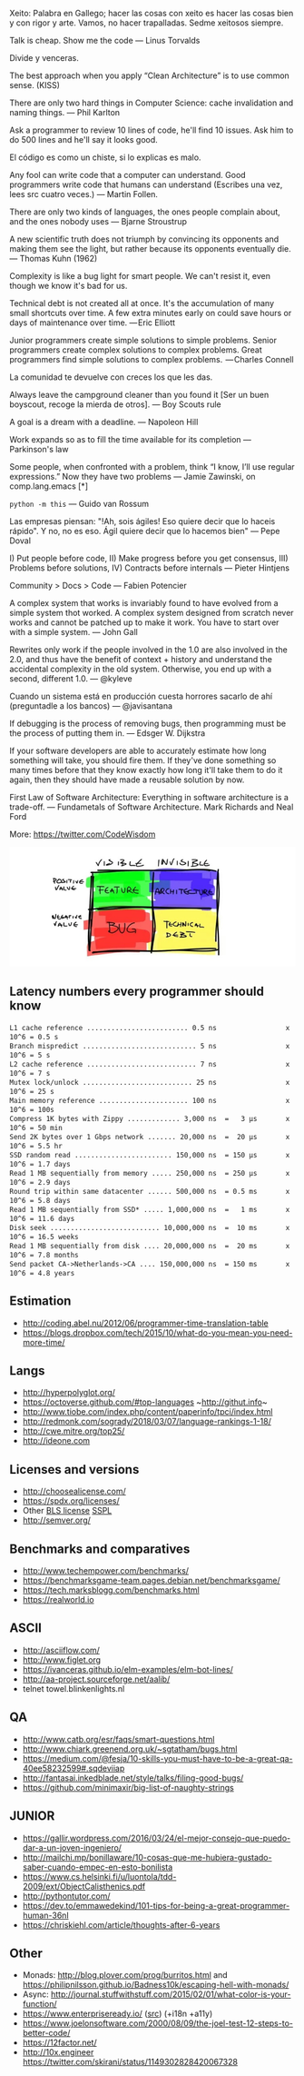 Xeito: Palabra en Gallego; hacer las cosas con xeito es hacer las cosas bien y con rigor y arte. Vamos, no hacer trapalladas. Sedme xeitosos siempre.

Talk is cheap. Show me the code
— Linus Torvalds

Divide y venceras.

The best approach when you apply “Clean Architecture” is to use common sense. (KISS)

There are only two hard things in Computer Science: cache invalidation and naming things.
— Phil Karlton

Ask a programmer to review 10 lines of code, he'll find 10 issues. Ask him to do 500 lines and he'll say it looks good.

El código es como un chiste, si lo explicas es malo.

Any fool can write code that a computer can understand. Good programmers write code that humans can understand (Escribes una vez, lees src cuatro veces.)
— Martin Follen.

There are only two kinds of languages, the ones people complain about, and the ones nobody uses
— Bjarne Stroustrup

A new scientific truth does not triumph by convincing its opponents and making them see the light, but rather because its opponents eventually die.
— Thomas Kuhn (1962)

Complexity is like a bug light for smart people. We can't resist it, even though we know it's bad for us.

Technical debt is not created all at once. It's the accumulation of many small shortcuts over time. A few extra minutes early on could save hours or days of maintenance over time.
— Eric Elliott

Junior programmers create simple solutions to simple problems. Senior programmers create complex solutions to complex problems. Great programmers find simple solutions to complex problems. 
— Charles Connell

La comunidad te devuelve con creces los que les das.

Always leave the campground cleaner than you found it [Ser un buen boyscout, recoge la mierda de otros].
— Boy Scouts rule

A goal is a dream with a deadline.
— Napoleon Hill

Work expands so as to fill the time available for its completion
— Parkinson's law

Some people, when confronted with a problem, think “I know, I’ll use regular expressions.” Now they have two problems
— Jamie Zawinski, on comp.lang.emacs [*]

`python -m this`
— Guido van Rossum

Las empresas piensan: "!Ah, sois ágiles! Eso quiere decir que lo haceis rápido". Y no, no es eso. Ágil quiere decir que lo hacemos bien"
— Pepe Doval

I) Put people before code, II) Make progress before you get consensus, III) Problems before solutions, IV) Contracts before internals
— Pieter Hintjens

Community > Docs > Code
— Fabien Potencier

A complex system that works is invariably found to have evolved from a simple system thot worked. A complex system designed from scratch never works and cannot be patched up to make it work. You have to start over with a simple system.
— John Gall

Rewrites only work if the people involved in the 1.0 are also involved in the 2.0, and thus have the benefit of context + history and understand the accidental complexity in the old system. Otherwise, you end up with a second, different 1.0.
— @kyleve

Cuando un sistema está en producción cuesta horrores sacarlo de ahí (preguntadle a los bancos)
— @javisantana

If debugging is the process of removing bugs, then programming must be the process of putting them in.
— Edsger W. Dijkstra

If your software developers are able to accurately estimate how long something will take, you should fire them. If they've done something so many times before that they know exactly how long it'll take them to do it again, then they should have made a reusable solution by now.

First Law of Software Architecture: Everything in software architecture is a trade-off.
— Fundametals of Software Architecture. Mark Richards and Neal Ford

More: https://twitter.com/CodeWisdom






![software values table](imgs/SW_values_table.jpg)


Latency numbers every programmer should know
----------------------------------------------

    L1 cache reference ......................... 0.5 ns                 x 10^6 = 0.5 s
    Branch mispredict ............................ 5 ns                 x 10^6 = 5 s
    L2 cache reference ........................... 7 ns                 x 10^6 = 7 s
    Mutex lock/unlock ........................... 25 ns                 x 10^6 = 25 s
    Main memory reference ...................... 100 ns                 x 10^6 = 100s
    Compress 1K bytes with Zippy ............. 3,000 ns  =   3 µs       x 10^6 = 50 min
    Send 2K bytes over 1 Gbps network ....... 20,000 ns  =  20 µs       x 10^6 = 5.5 hr
    SSD random read ........................ 150,000 ns  = 150 µs       x 10^6 = 1.7 days
    Read 1 MB sequentially from memory ..... 250,000 ns  = 250 µs       x 10^6 = 2.9 days
    Round trip within same datacenter ...... 500,000 ns  = 0.5 ms       x 10^6 = 5.8 days
    Read 1 MB sequentially from SSD* ..... 1,000,000 ns  =   1 ms       x 10^6 = 11.6 days
    Disk seek ........................... 10,000,000 ns  =  10 ms       x 10^6 = 16.5 weeks
    Read 1 MB sequentially from disk .... 20,000,000 ns  =  20 ms       x 10^6 = 7.8 months
    Send packet CA->Netherlands->CA .... 150,000,000 ns  = 150 ms       x 10^6 = 4.8 years

Estimation
----------

* http://coding.abel.nu/2012/06/programmer-time-translation-table
* https://blogs.dropbox.com/tech/2015/10/what-do-you-mean-you-need-more-time/



Langs
-----

* http://hyperpolyglot.org/
* https://octoverse.github.com/#top-languages ~http://githut.info~
* http://www.tiobe.com/index.php/content/paperinfo/tpci/index.html
* http://redmonk.com/sogrady/2018/03/07/language-rankings-1-18/
* http://cwe.mitre.org/top25/
* http://ideone.com

Licenses and versions
---------------------

* http://choosealicense.com/
* https://spdx.org/licenses/
* Other [BLS license](https://blog.sentry.io/2019/11/06/relicensing-sentry/) [SSPL](https://www.mongodb.com/licensing/server-side-public-license/faq)
* http://semver.org/


Benchmarks and comparatives
----------

* http://www.techempower.com/benchmarks/
* https://benchmarksgame-team.pages.debian.net/benchmarksgame/
* https://tech.marksblogg.com/benchmarks.html
* https://realworld.io

ASCII
-----

* http://asciiflow.com/
* http://www.figlet.org
* https://ivanceras.github.io/elm-examples/elm-bot-lines/
* http://aa-project.sourceforge.net/aalib/
* telnet towel.blinkenlights.nl

QA
--

* http://www.catb.org/esr/faqs/smart-questions.html
* http://www.chiark.greenend.org.uk/~sgtatham/bugs.html
* https://medium.com/@fesja/10-skills-you-must-have-to-be-a-great-qa-40ee58232599#.sqdeviiap
* http://fantasai.inkedblade.net/style/talks/filing-good-bugs/
* https://github.com/minimaxir/big-list-of-naughty-strings

JUNIOR
------

* https://gallir.wordpress.com/2016/03/24/el-mejor-consejo-que-puedo-dar-a-un-joven-ingeniero/
* http://mailchi.mp/bonillaware/10-cosas-que-me-hubiera-gustado-saber-cuando-empec-en-esto-bonilista
* https://www.cs.helsinki.fi/u/luontola/tdd-2009/ext/ObjectCalisthenics.pdf
* http://pythontutor.com/
* https://dev.to/emmawedekind/101-tips-for-being-a-great-programmer-human-36nl
* https://chriskiehl.com/article/thoughts-after-6-years

Other
-----

* Monads: http://blog.plover.com/prog/burritos.html and https://philipnilsson.github.io/Badness10k/escaping-hell-with-monads/
* Async: http://journal.stuffwithstuff.com/2015/02/01/what-color-is-your-function/
* https://www.enterpriseready.io/ ([src](https://github.com/enterpriseready/enterpriseready)) (+i18n +a11y)
* https://www.joelonsoftware.com/2000/08/09/the-joel-test-12-steps-to-better-code/
* https://12factor.net/
* http://10x.engineer https://twitter.com/skirani/status/1149302828420067328
